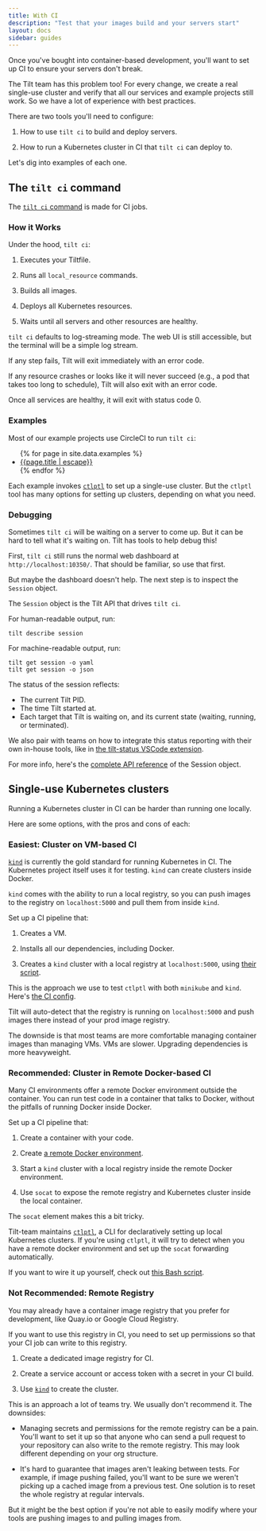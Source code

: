 ```yaml
---
title: With CI
description: "Test that your images build and your servers start"
layout: docs
sidebar: guides
---
```


Once you've bought into container-based development,
you'll want to set up CI to ensure your servers don't break.

The Tilt team has this problem too! For every change, we create a real
single-use cluster and verify that all our services and example projects still
work. So we have a lot of experience with best practices.

There are two tools you'll need to configure:

1) How to use `tilt ci` to build and deploy servers.

2) How to run a Kubernetes cluster in CI that `tilt ci` can deploy to.

Let's dig into examples of each one.

## The `tilt ci` command

The [`tilt ci` command](/cli/tilt_ci.html) is made for CI jobs.

### How it Works

Under the hood, `tilt ci`:

1) Executes your Tiltfile.

2) Runs all `local_resource` commands.

3) Builds all images.

4) Deploys all Kubernetes resources.

5) Waits until all servers and other resources are healthy.

`tilt ci` defaults to log-streaming mode. The web UI is still accessible,
but the terminal will be a simple log stream.

If any step fails, Tilt will exit immediately with an error code.

If any resource crashes or looks like it will never succeed (e.g., a pod that
takes too long to schedule), Tilt will also exit with an error code.

Once all services are healthy, it will exit with status code 0.

### Examples

Most of our example projects use CircleCI to run `tilt ci`:

<ul>
  {% for page in site.data.examples %}
     <li><a href="/{{page.href | escape}}#ci">{{page.title | escape}}</a></li>
  {% endfor %}
</ul>

Each example invokes [`ctlptl`](https://github.com/tilt-dev/ctlptl) to set up a single-use
cluster. But the `ctlptl` tool has many options for setting up clusters,
depending on what you need.

### Debugging

Sometimes `tilt ci` will be waiting on a server to come up. But it can be hard to tell
what it's waiting on. Tilt has tools to help debug this!

First, `tilt ci` still runs the normal web dashboard at `http://localhost:10350/`. That should
be familiar, so use that first.

But maybe the dashboard doesn't help. The next step is to inspect the `Session` object.

The `Session` object is the Tilt API that drives `tilt ci`. 

For human-readable output, run:

```
tilt describe session
```

For machine-readable output, run:

```
tilt get session -o yaml
tilt get session -o json
```

The status of the session reflects:
- The current Tilt PID.
- The time Tilt started at.
- Each target that Tilt is waiting on, and its current state (waiting, running, or terminated).

We also pair with teams on how to integrate this status reporting with their own
in-house tools, like in [the tilt-status VSCode
extension](https://marketplace.visualstudio.com/items?itemName=tilt-dev.tilt-status).

For more info, here's the [complete API
reference](https://api.tilt.dev/core/session-v1alpha1.html) of the Session
object.

## Single-use Kubernetes clusters

Running a Kubernetes cluster in CI can be harder than running one locally.

Here are some options, with the pros and cons of each:

### Easiest: Cluster on VM-based CI

[`kind`](https://kind.sigs.k8s.io/) is currently the gold standard for running
Kubernetes in CI. The Kubernetes project itself uses it for testing. `kind` can
create clusters inside Docker.

`kind` comes with the ability to run a local registry, so you can push images to
the registry on `localhost:5000` and pull them from inside `kind`.

Set up a CI pipeline that:
 
1. Creates a VM.

2. Installs all our dependencies, including Docker.

3. Creates a `kind` cluster with a local registry
   at `localhost:5000`, using [their
   script](https://kind.sigs.k8s.io/docs/user/local-registry/).

This is the approach we use to test `ctlptl` with both
`minikube` and `kind`. Here's [the CI
config](https://github.com/tilt-dev/ctlptl/blob/b6f808a09b05b6cf7aa0b3365e4781d2c23e4851/.circleci/config.yml#L30).

Tilt will auto-detect that the registry is running on `localhost:5000` and push
images there instead of your prod image registry.

The downside is that most teams are more comfortable managing container
images than managing VMs. VMs are slower. Upgrading dependencies is more
heavyweight.

### Recommended: Cluster in Remote Docker-based CI

Many CI environments offer a remote Docker environment outside the container.
You can run test code in a container that talks to Docker, without the pitfalls
of running Docker inside Docker.

Set up a CI pipeline that:

1. Create a container with your code.

2. Create [a remote Docker environment](https://circleci.com/docs/2.0/building-docker-images).

3. Start a `kind` cluster with a local registry inside the remote Docker environment.

4. Use `socat` to expose the remote registry and Kubernetes
   cluster inside the local container.

The `socat` element makes this a bit tricky.

Tilt-team maintains [`ctlptl`](https://github.com/tilt-dev/ctlptl), a CLI for declaratively
setting up local Kubernetes clusters. If you're using `ctlptl`, it will try to
detect when you have a remote docker environment and set up the `socat`
forwarding automatically.

If you want to wire it up yourself, check out
[this Bash script](https://github.com/tilt-dev/kind-local/blob/master/.circleci/with-kind-cluster.sh).

### Not Recommended: Remote Registry

You may already have a container image registry that you prefer for development,
like Quay.io or Google Cloud Registry.

If you want to use this registry in CI, you need to set up permissions so
that your CI job can write to this registry.

1. Create a dedicated image registry for CI.

2. Create a service account or access token with a secret in your CI build.

3. Use [`kind`](https://kind.sigs.k8s.io) to create the cluster.
  
This is an approach a lot of teams try. We usually don't recommend it. The downsides:

- Managing secrets and permissions for the remote registry can be a pain.
  You'll want to set it up so that anyone who can send a pull request to your repository
  can also write to the remote registry. This may look different depending on your
  org structure.
  
- It's hard to guarantee that images aren't leaking between tests. For example,
  if image pushing failed, you'll want to be sure we weren't picking up a cached
  image from a previous test. One solution is to reset the whole registry at
  regular intervals.

But it might be the best option if you're not able to easily modify where
your tools are pushing images to and pulling images from.
